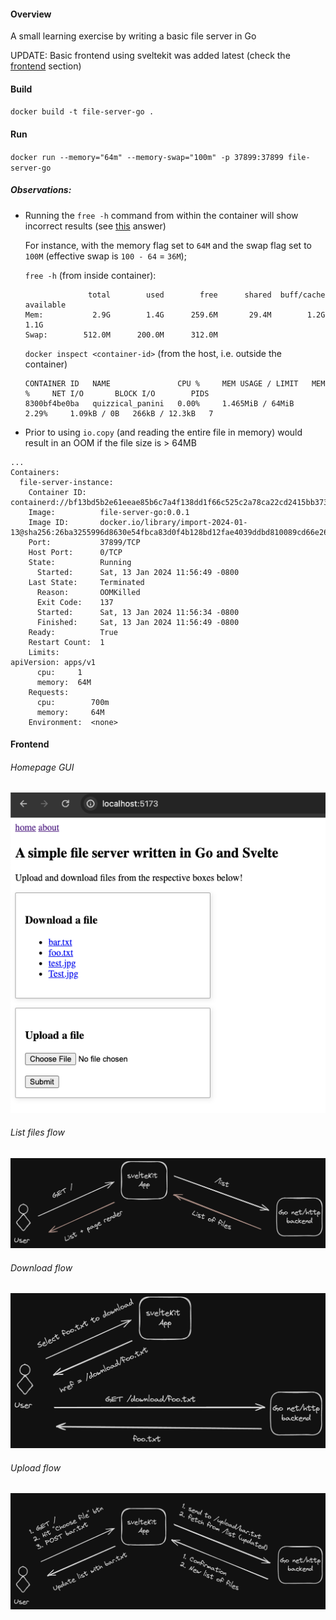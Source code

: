 #### Overview
A small learning exercise by writing a basic file server in Go

UPDATE: Basic frontend using sveltekit was added latest (check the [frontend](#frontend) section)

#### Build
`docker build -t file-server-go .`

#### Run
`docker run --memory="64m" --memory-swap="100m" -p 37899:37899 file-server-go`

##### Observations:
- Running the `free -h` command from within the container will show incorrect results (see [this](https://stackoverflow.com/a/72185762/768020) answer)
    
    For instance, with the memory flag set to `64M` and the swap flag set to `100M` (effective swap is `100 - 64` = `36M`);

    `free -h` (from inside container):
    ```
                  total        used        free      shared  buff/cache   available
    Mem:           2.9G        1.4G      259.6M       29.4M        1.2G        1.1G
    Swap:        512.0M      200.0M      312.0M
    ```

    `docker inspect <container-id>` (from the host, i.e. outside the container)
    ```
    CONTAINER ID   NAME               CPU %     MEM USAGE / LIMIT   MEM %     NET I/O       BLOCK I/O        PIDS
    8300bf4be0ba   quizzical_panini   0.00%     1.465MiB / 64MiB    2.29%     1.09kB / 0B   266kB / 12.3kB   7
    ```

- Prior to using `io.copy` (and reading the entire file in memory) would result in an OOM if the file size is > 64MB
```
...
Containers:
  file-server-instance:
    Container ID:   containerd://bf13bd5b2e61eeae85b6c7a4f138dd1f66c525c2a78ca22cd2415bb373349c92
    Image:          file-server-go:0.0.1
    Image ID:       docker.io/library/import-2024-01-13@sha256:26ba3255996d8630e54fbca83d0f4b128bd12fae4039ddbd810089cd66e26507
    Port:           37899/TCP
    Host Port:      0/TCP
    State:          Running
      Started:      Sat, 13 Jan 2024 11:56:49 -0800
    Last State:     Terminated
      Reason:       OOMKilled
      Exit Code:    137
      Started:      Sat, 13 Jan 2024 11:56:34 -0800
      Finished:     Sat, 13 Jan 2024 11:56:49 -0800
    Ready:          True
    Restart Count:  1
    Limits:
apiVersion: apps/v1
      cpu:     1
      memory:  64M
    Requests:
      cpu:        700m
      memory:     64M
    Environment:  <none>
```

#### Frontend

###### Homepage GUI
![alt text](Homepage.png "Homepage GUI")

###### List files flow
![alt text](diagram-list.png "List all files")

###### Download flow
![alt text](diagram-download.png "Download file")

###### Upload flow
![alt text](diagram-upload.png "Upload file")
